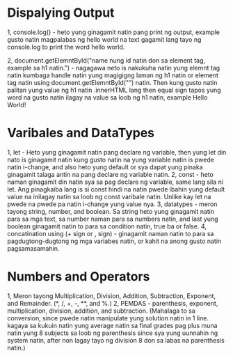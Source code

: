 # Dispalying Output
1, console.log() - heto yung ginagamit natin pang print ng output, example gusto natin magpalabas ng hello world na text gagamit lang tayo ng console.log to print the word hello world.

2, document.getElemntById("name nung id natin don sa element tag, example sa h1 natin.") - nagagawa neto is nakukuha natin yung elemnt tag natin kumbaga handle natin yung magigigng laman ng h1 natin or element tag natin using document.getElemntById("") natin. Then kung gusto natin palitan yung value ng h1 natin .innerHTML lang then equal sign tapos yung word na gusto natin ilagay na value sa loob ng h1 natin, example Hello World!


# Varibales and DataTypes
1, let - Heto yung ginagamit natin pang declare ng variable, then yung let din nato is ginagamit natin kung gusto natin na yung variable natin is pwede natin i-change, and also heto yung default or sya dapat yung pinaka ginagamit talaga antin na pang declare ng variable natin.
2, const - heto naman ginagamit din natin sya sa pag declare ng variable, same lang sila ni let. Ang pinagkaiba lang is si const hindi na natin pwede ibahin yung default value na inilagay natin sa loob ng const varibale natin. Unlike kay let na pwede na pwede pa natin i-change yung value nya.
3, datatypes - meron tayong string, number, and boolean. Sa string heto yung ginagamit natin para sa mga text, sa number naman para sa numbers natin, and last yung boolean ginagamit natin to para sa condition natin, true ba or false.
4, concatination using (+ sign or , sign) - ginagamit naman natin to para sa pagdugtong-dugtong ng mga variabes natin, or kahit na anong gusto natin pagsamasamahin.

# Numbers and Operators
1, Meron tayong Multiplication, Division, Addition, Subtraction, Exponent, and Remainder. (*, /, +, -, **, and %.)
2, PEMDAS - parenthesis, exponent, multiplication, division, addition, and subtraction. 
(Mahalaga to sa conversion, since pwede natin manipulate yung solution natin in 1 line. kagaya sa kukuin natin yung average natin sa final grades pag plus muna natin yung 8 subjects sa loob ng parenthesis since sya yung uunnahin ng system natin, after non lagay tayo ng division 8 don sa labas na parenthesis natin.)